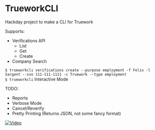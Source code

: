 # TrueworkCLI
Hackday project to make a CLI for Truework

Supports:
- Verifications API
  - List
  - Get
  - Create
- Company Search

`$ trueworkcli verifications create --purpose employment -f Felix -l Sargent --ssn 111-111-1111 -c Truework --type employment`  
`$ trueworkcli` Interactive Mode


TODO:
- Reports
- Verbose Mode
- Cancel/Reverify
- Pretty Printing (Returns JSON, not some fancy format)


[![Video](https://user-images.githubusercontent.com/273880/157930928-8cd04f86-a6c5-4040-ae48-7dd372be1e8b.png)](https://cln.sh/RNdOV6/)
